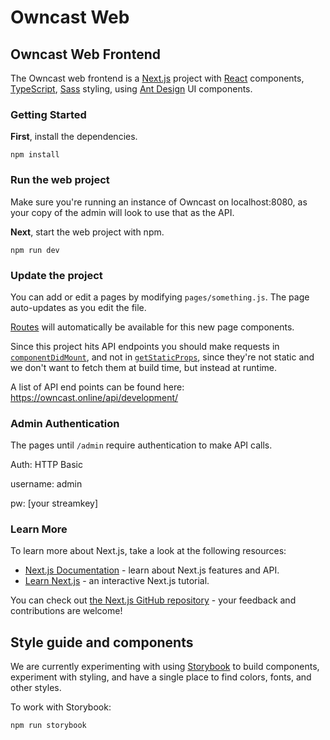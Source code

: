 # Owncast Web

## Owncast Web Frontend

The Owncast web frontend is a [Next.js](https://nextjs.org/) project with [React](https://reactjs.org/) components, [TypeScript](https://www.typescriptlang.org/), [Sass](https://sass-lang.com/) styling, using [Ant Design](https://ant.design/) UI components.

### Getting Started

**First**, install the dependencies.

```npm install```

### Run the web project

Make sure you're running an instance of Owncast on localhost:8080, as your copy of the admin will look to use that as the API.

**Next**, start the web project with npm.
  
  ```npm run dev```

### Update the project

You can add or edit a pages by modifying `pages/something.js`. The page auto-updates as you edit the file.

[Routes](https://nextjs.org/docs/api-reference/next/router) will automatically be available for this new page components.

Since this project hits API endpoints you should make requests in [`componentDidMount`](https://reactjs.org/docs/react-component.html#componentdidmount), and not in [`getStaticProps`](https://nextjs.org/docs/basic-features/data-fetching), since they're not static and we don't want to fetch them at build time, but instead at runtime.

A list of API end points can be found here:
https://owncast.online/api/development/

### Admin Authentication

The pages until `/admin` require authentication to make API calls.

Auth: HTTP Basic

username: admin

pw: [your streamkey]

### Learn More

To learn more about Next.js, take a look at the following resources:

- [Next.js Documentation](https://nextjs.org/docs) - learn about Next.js features and API.
- [Learn Next.js](https://nextjs.org/learn) - an interactive Next.js tutorial.

You can check out [the Next.js GitHub repository](https://github.com/vercel/next.js/) - your feedback and contributions are welcome!

## Style guide and components

We are currently experimenting with using [Storybook](https://storybook.js.org/) to build components, experiment with styling, and have a single place to find colors, fonts, and other styles.

To work with Storybook:

```npm run storybook```
